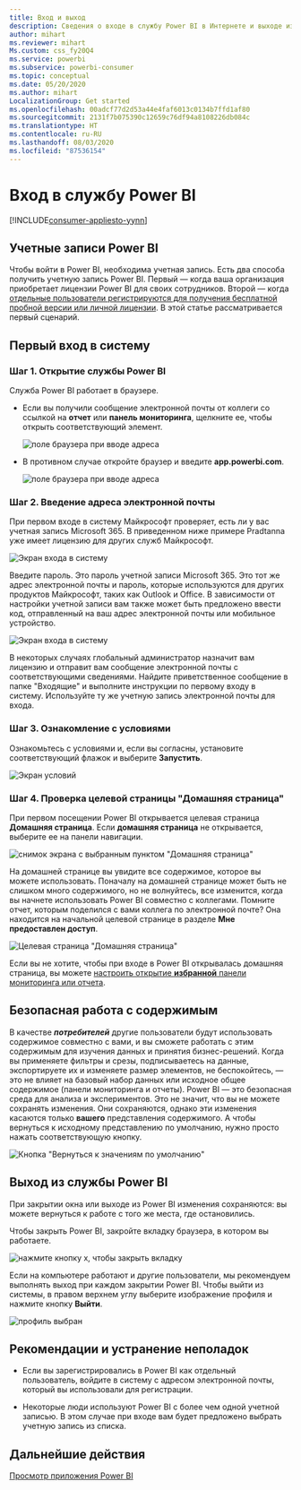 ```yaml
---
title: Вход и выход
description: Сведения о входе в службу Power BI в Интернете и выходе из нее.
author: mihart
ms.reviewer: mihart
Ms.custom: css_fy20Q4
ms.service: powerbi
ms.subservice: powerbi-consumer
ms.topic: conceptual
ms.date: 05/20/2020
ms.author: mihart
LocalizationGroup: Get started
ms.openlocfilehash: 00adcf77d2d53a44e4faf6013c0134b7ffd1af80
ms.sourcegitcommit: 2131f7b075390c12659c76df94a8108226db084c
ms.translationtype: HT
ms.contentlocale: ru-RU
ms.lasthandoff: 08/03/2020
ms.locfileid: "87536154"
---
```

# <a name="sign-in-to-power-bi-service"></a>Вход в службу Power BI

[!INCLUDE[consumer-appliesto-yynn](../includes/consumer-appliesto-yynn.md)]

## <a name="power-bi-accounts"></a>Учетные записи Power BI
Чтобы войти в Power BI, необходима учетная запись. Есть два способа получить учетную запись Power BI. Первый — когда ваша организация приобретает лицензии Power BI для своих сотрудников. Второй — когда [отдельные пользователи регистрируются для получения бесплатной пробной версии или личной лицензии](../fundamentals/service-self-service-signup-for-power-bi.md). В этой статье рассматривается первый сценарий.

## <a name="sign-in-for-the-first-time"></a>Первый вход в систему

### <a name="step-1-open-the-power-bi-service"></a>Шаг 1. Открытие службы Power BI
Служба Power BI работает в браузере. 

- Если вы получили сообщение электронной почты от коллеги со ссылкой на **отчет** или **панель мониторинга**, щелкните ее, чтобы открыть соответствующий элемент.

    ![поле браузера при вводе адреса](media/end-user-sign-in/power-bi-share.png)    

- В противном случае откройте браузер и введите **app.powerbi.com**.

    ![поле браузера при вводе адреса](media/end-user-sign-in/power-bi-sign-in.png)    


### <a name="step-2-type-your-email-address"></a>Шаг 2. Введение адреса электронной почты
При первом входе в систему Майкрософт проверяет, есть ли у вас учетная запись Microsoft 365. В приведенном ниже примере Pradtanna уже имеет лицензию для других служб Майкрософт. 

![Экран входа в систему](media/end-user-sign-in/power-bi-already.png)

Введите пароль. Это пароль учетной записи Microsoft 365. Это тот же адрес электронной почты и пароль, которые используются для других продуктов Майкрософт, таких как Outlook и Office.  В зависимости от настройки учетной записи вам также может быть предложено ввести код, отправленный на ваш адрес электронной почты или мобильное устройство.   

![Экран входа в систему](media/end-user-sign-in/power-bi-pass.png)

В некоторых случаях глобальный администратор назначит вам лицензию и отправит вам сообщение электронной почты с соответствующими сведениями. Найдите приветственное сообщение в папке "Входящие" и выполните инструкции по первому входу в систему. Используйте ту же учетную запись электронной почты для входа. 
 
### <a name="step-3-review-the-terms-and-conditions"></a>Шаг 3. Ознакомление с условиями
Ознакомьтесь с условиями и, если вы согласны, установите соответствующий флажок и выберите **Запустить**.

![Экран условий](media/end-user-sign-in/power-bi-term.png)



### <a name="step-4-review-your-home-landing-page"></a>Шаг 4. Проверка целевой страницы "Домашняя страница"
При первом посещении Power BI открывается целевая страница **Домашняя страница**. Если **домашняя страница** не открывается, выберите ее на панели навигации. 

![снимок экрана с выбранным пунктом "Домашняя страница"](media/end-user-sign-in/power-bi-home-selected.png)

На домашней странице вы увидите все содержимое, которое вы можете использовать. Поначалу на домашней странице может быть не слишком много содержимого, но не волнуйтесь, все изменится, когда вы начнете использовать Power BI совместно с коллегами. Помните отчет, которым поделился с вами коллега по электронной почте? Она находится на начальной целевой странице в разделе **Мне предоставлен доступ**.

![Целевая страница "Домашняя страница"](media/end-user-sign-in/power-bi-home.png)

Если вы не хотите, чтобы при входе в Power BI открывалась домашняя страница, вы можете [настроить открытие **избранной** панели мониторинга или отчета](end-user-featured.md). 

## <a name="safely-interact-with-content"></a>Безопасная работа с содержимым
В качестве ***потребителей*** другие пользователи будут использовать содержимое совместно с вами, и вы сможете работать с этим содержимым для изучения данных и принятия бизнес-решений.  Когда вы применяете фильтры и срезы, подписываетесь на данные, экспортируете их и изменяете размер элементов, не беспокойтесь, — это не влияет на базовый набор данных или исходное общее содержимое (панели мониторинга и отчеты). Power BI — это безопасная среда для анализа и экспериментов. Это не значит, что вы не можете сохранять изменения. Они сохраняются, однако эти изменения касаются только **вашего** представления содержимого. А чтобы вернуться к исходному представлению по умолчанию, нужно просто нажать соответствующую кнопку.

![Кнопка "Вернуться к значениям по умолчанию"](media/end-user-sign-in/power-bi-reset.png)

## <a name="sign-out-of-the-power-bi-service"></a>Выход из службы Power BI
При закрытии окна или выходе из Power BI изменения сохраняются: вы можете вернуться к работе с того же места, где остановились.

Чтобы закрыть Power BI, закройте вкладку браузера, в котором вы работаете. 

![нажмите кнопку x, чтобы закрыть вкладку](media/end-user-sign-in/power-bi-close.png) 

Если на компьютере работают и другие пользователи, мы рекомендуем выполнять выход при каждом закрытии Power BI.  Чтобы выйти из системы, в правом верхнем углу выберите изображение профиля и нажмите кнопку **Выйти**.  

![профиль выбран](media/end-user-sign-in/power-bi-sign-out.png) 

## <a name="troubleshooting-and-considerations"></a>Рекомендации и устранение неполадок
- Если вы зарегистрировались в Power BI как отдельный пользователь, войдите в систему с адресом электронной почты, который вы использовали для регистрации.

- Некоторые люди используют Power BI с более чем одной учетной записью. В этом случае при входе вам будет предложено выбрать учетную запись из списка. 

## <a name="next-steps"></a>Дальнейшие действия
[Просмотр приложения Power BI](end-user-app-view.md)

